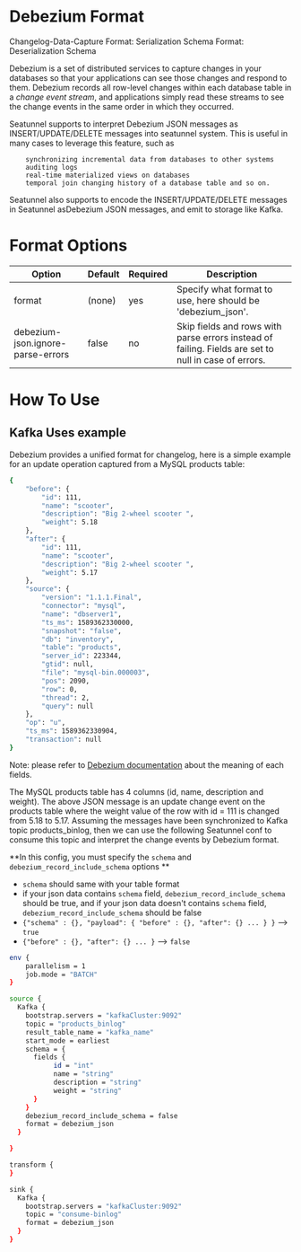 # Debezium Format

Changelog-Data-Capture Format: Serialization Schema Format: Deserialization Schema

Debezium is a set of distributed services to capture changes in your databases so that your applications can see those changes and respond to them. Debezium records all row-level changes within each database table in a *change event stream*, and applications simply read these streams to see the change events in the same order in which they occurred.

Seatunnel supports to interpret Debezium JSON messages as INSERT/UPDATE/DELETE messages into seatunnel system. This is useful in many cases to leverage this feature, such as

        synchronizing incremental data from databases to other systems
        auditing logs
        real-time materialized views on databases
        temporal join changing history of a database table and so on.

Seatunnel also supports to encode the INSERT/UPDATE/DELETE messages in Seatunnel asDebezium JSON messages, and emit to storage like Kafka.

# Format Options

|              Option               | Default | Required |                                             Description                                              |
|-----------------------------------|---------|----------|------------------------------------------------------------------------------------------------------|
| format                            | (none)  | yes      | Specify what format to use, here should be 'debezium_json'.                                          |
| debezium-json.ignore-parse-errors | false   | no       | Skip fields and rows with parse errors instead of failing. Fields are set to null in case of errors. |

# How To Use

## Kafka Uses example

Debezium provides a unified format for changelog, here is a simple example for an update operation captured from a MySQL products table:

```bash
{
	"before": {
		"id": 111,
		"name": "scooter",
		"description": "Big 2-wheel scooter ",
		"weight": 5.18
	},
	"after": {
		"id": 111,
		"name": "scooter",
		"description": "Big 2-wheel scooter ",
		"weight": 5.17
	},
	"source": {
		"version": "1.1.1.Final",
		"connector": "mysql",
		"name": "dbserver1",
		"ts_ms": 1589362330000,
		"snapshot": "false",
		"db": "inventory",
		"table": "products",
		"server_id": 223344,
		"gtid": null,
		"file": "mysql-bin.000003",
		"pos": 2090,
		"row": 0,
		"thread": 2,
		"query": null
	},
	"op": "u",
	"ts_ms": 1589362330904,
	"transaction": null
}
```

Note: please refer to [Debezium documentation]((https://debezium.io/documentation/reference/2.5/connectors/mysql.html#mysql-events)) about the meaning of each fields.

The MySQL products table has 4 columns (id, name, description and weight).
The above JSON message is an update change event on the products table where the weight value of the row with id = 111 is changed from 5.18 to 5.17.
Assuming the messages have been synchronized to Kafka topic products_binlog, then we can use the following Seatunnel conf to consume this topic and interpret the change events by Debezium format.

**In this config, you must specify the `schema` and `debezium_record_include_schema` options **
- `schema` should same with your table format
- if your json data contains `schema` field, `debezium_record_include_schema` should be true, and if your json data doesn't contains `schema` field, `debezium_record_include_schema` should be false
- `{"schema" : {}, "payload": { "before" : {}, "after": {} ... } }` --> `true`
- `{"before" : {}, "after": {} ... }` --> `false`

```bash
env {
    parallelism = 1
    job.mode = "BATCH"
}

source {
  Kafka {
    bootstrap.servers = "kafkaCluster:9092"
    topic = "products_binlog"
    result_table_name = "kafka_name"
    start_mode = earliest
    schema = {
      fields {
           id = "int"
           name = "string"
           description = "string"
           weight = "string"
      }
    }
    debezium_record_include_schema = false
    format = debezium_json
  }

}

transform {
}

sink {
  Kafka {
    bootstrap.servers = "kafkaCluster:9092"
    topic = "consume-binlog"
    format = debezium_json
  }
}
```

